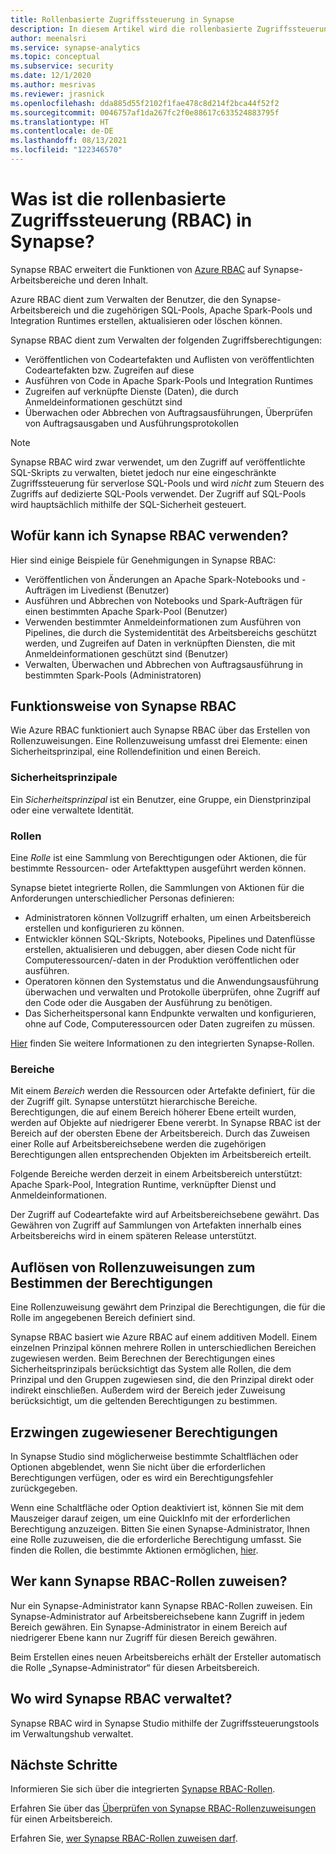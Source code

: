 ```yaml
---
title: Rollenbasierte Zugriffssteuerung in Synapse
description: In diesem Artikel wird die rollenbasierte Zugriffssteuerung in Azure Synapse Analytics erläutert.
author: meenalsri
ms.service: synapse-analytics
ms.topic: conceptual
ms.subservice: security
ms.date: 12/1/2020
ms.author: mesrivas
ms.reviewer: jrasnick
ms.openlocfilehash: dda885d55f2102f1fae478c8d214f2bca44f52f2
ms.sourcegitcommit: 0046757af1da267fc2f0e88617c633524883795f
ms.translationtype: HT
ms.contentlocale: de-DE
ms.lasthandoff: 08/13/2021
ms.locfileid: "122346570"
---
```

# <a name="what-is-synapse-role-based-access-control-rbac"></a>Was ist die rollenbasierte Zugriffssteuerung (RBAC) in Synapse?

Synapse RBAC erweitert die Funktionen von [Azure RBAC](../../role-based-access-control/overview.md) auf Synapse-Arbeitsbereiche und deren Inhalt. 

Azure RBAC dient zum Verwalten der Benutzer, die den Synapse-Arbeitsbereich und die zugehörigen SQL-Pools, Apache Spark-Pools und Integration Runtimes erstellen, aktualisieren oder löschen können.

Synapse RBAC dient zum Verwalten der folgenden Zugriffsberechtigungen:
- Veröffentlichen von Codeartefakten und Auflisten von veröffentlichten Codeartefakten bzw. Zugreifen auf diese 
- Ausführen von Code in Apache Spark-Pools und Integration Runtimes
- Zugreifen auf verknüpfte Dienste (Daten), die durch Anmeldeinformationen geschützt sind 
- Überwachen oder Abbrechen von Auftragsausführungen, Überprüfen von Auftragsausgaben und Ausführungsprotokollen  

>[!Note]
>Synapse RBAC wird zwar verwendet, um den Zugriff auf veröffentlichte SQL-Skripts zu verwalten, bietet jedoch nur eine eingeschränkte Zugriffssteuerung für serverlose SQL-Pools und wird _nicht_ zum Steuern des Zugriffs auf dedizierte SQL-Pools verwendet.  Der Zugriff auf SQL-Pools wird hauptsächlich mithilfe der SQL-Sicherheit gesteuert.

## <a name="what-can-i-do-with-synapse-rbac"></a>Wofür kann ich Synapse RBAC verwenden?

Hier sind einige Beispiele für Genehmigungen in Synapse RBAC:
  - Veröffentlichen von Änderungen an Apache Spark-Notebooks und -Aufträgen im Livedienst (Benutzer)
  - Ausführen und Abbrechen von Notebooks und Spark-Aufträgen für einen bestimmten Apache Spark-Pool (Benutzer)
  - Verwenden bestimmter Anmeldeinformationen zum Ausführen von Pipelines, die durch die Systemidentität des Arbeitsbereichs geschützt werden, und Zugreifen auf Daten in verknüpften Diensten, die mit Anmeldeinformationen geschützt sind (Benutzer) 
  - Verwalten, Überwachen und Abbrechen von Auftragsausführung in bestimmten Spark-Pools (Administratoren)    

## <a name="how-synapse-rbac-works"></a>Funktionsweise von Synapse RBAC
Wie Azure RBAC funktioniert auch Synapse RBAC über das Erstellen von Rollenzuweisungen. Eine Rollenzuweisung umfasst drei Elemente: einen Sicherheitsprinzipal, eine Rollendefinition und einen Bereich.  

### <a name="security-principals"></a>Sicherheitsprinzipale

Ein _Sicherheitsprinzipal_ ist ein Benutzer, eine Gruppe, ein Dienstprinzipal oder eine verwaltete Identität.

### <a name="roles"></a>Rollen
 
Eine _Rolle_ ist eine Sammlung von Berechtigungen oder Aktionen, die für bestimmte Ressourcen- oder Artefakttypen ausgeführt werden können.

Synapse bietet integrierte Rollen, die Sammlungen von Aktionen für die Anforderungen unterschiedlicher Personas definieren:
- Administratoren können Vollzugriff erhalten, um einen Arbeitsbereich erstellen und konfigurieren zu können. 
- Entwickler können SQL-Skripts, Notebooks, Pipelines und Datenflüsse erstellen, aktualisieren und debuggen, aber diesen Code nicht für Computeressourcen/-daten in der Produktion veröffentlichen oder ausführen.
- Operatoren können den Systemstatus und die Anwendungsausführung überwachen und verwalten und Protokolle überprüfen, ohne Zugriff auf den Code oder die Ausgaben der Ausführung zu benötigen.
- Das Sicherheitspersonal kann Endpunkte verwalten und konfigurieren, ohne auf Code, Computeressourcen oder Daten zugreifen zu müssen.

[Hier](./synapse-workspace-synapse-rbac-roles.md) finden Sie weitere Informationen zu den integrierten Synapse-Rollen. 

### <a name="scopes"></a>Bereiche

Mit einem _Bereich_ werden die Ressourcen oder Artefakte definiert, für die der Zugriff gilt.  Synapse unterstützt hierarchische Bereiche.  Berechtigungen, die auf einem Bereich höherer Ebene erteilt wurden, werden auf Objekte auf niedrigerer Ebene vererbt.  In Synapse RBAC ist der Bereich auf der obersten Ebene der Arbeitsbereich.  Durch das Zuweisen einer Rolle auf Arbeitsbereichsebene werden die zugehörigen Berechtigungen allen entsprechenden Objekten im Arbeitsbereich erteilt.  

Folgende Bereiche werden derzeit in einem Arbeitsbereich unterstützt: Apache Spark-Pool, Integration Runtime, verknüpfter Dienst und Anmeldeinformationen. 

Der Zugriff auf Codeartefakte wird auf Arbeitsbereichsebene gewährt.  Das Gewähren von Zugriff auf Sammlungen von Artefakten innerhalb eines Arbeitsbereichs wird in einem späteren Release unterstützt.

## <a name="resolving-role-assignments-to-determine-permissions"></a>Auflösen von Rollenzuweisungen zum Bestimmen der Berechtigungen

Eine Rollenzuweisung gewährt dem Prinzipal die Berechtigungen, die für die Rolle im angegebenen Bereich definiert sind.

Synapse RBAC basiert wie Azure RBAC auf einem additiven Modell. Einem einzelnen Prinzipal können mehrere Rollen in unterschiedlichen Bereichen zugewiesen werden. Beim Berechnen der Berechtigungen eines Sicherheitsprinzipals berücksichtigt das System alle Rollen, die dem Prinzipal und den Gruppen zugewiesen sind, die den Prinzipal direkt oder indirekt einschließen.  Außerdem wird der Bereich jeder Zuweisung berücksichtigt, um die geltenden Berechtigungen zu bestimmen.  

## <a name="enforcing-assigned-permissions"></a>Erzwingen zugewiesener Berechtigungen

In Synapse Studio sind möglicherweise bestimmte Schaltflächen oder Optionen abgeblendet, wenn Sie nicht über die erforderlichen Berechtigungen verfügen, oder es wird ein Berechtigungsfehler zurückgegeben. 

Wenn eine Schaltfläche oder Option deaktiviert ist, können Sie mit dem Mauszeiger darauf zeigen, um eine QuickInfo mit der erforderlichen Berechtigung anzuzeigen.  Bitten Sie einen Synapse-Administrator, Ihnen eine Rolle zuzuweisen, die die erforderliche Berechtigung umfasst. Sie finden die Rollen, die bestimmte Aktionen ermöglichen, [hier](./synapse-workspace-synapse-rbac-roles.md).

## <a name="who-can-assign-synapse-rbac-roles"></a>Wer kann Synapse RBAC-Rollen zuweisen?

Nur ein Synapse-Administrator kann Synapse RBAC-Rollen zuweisen.  Ein Synapse-Administrator auf Arbeitsbereichsebene kann Zugriff in jedem Bereich gewähren.  Ein Synapse-Administrator in einem Bereich auf niedrigerer Ebene kann nur Zugriff für diesen Bereich gewähren. 

Beim Erstellen eines neuen Arbeitsbereichs erhält der Ersteller automatisch die Rolle „Synapse-Administrator“ für diesen Arbeitsbereich.   

## <a name="where-do-i-manage-synapse-rbac"></a>Wo wird Synapse RBAC verwaltet?

Synapse RBAC wird in Synapse Studio mithilfe der Zugriffssteuerungstools im Verwaltungshub verwaltet. 

## <a name="next-steps"></a>Nächste Schritte

Informieren Sie sich über die integrierten [Synapse RBAC-Rollen](./synapse-workspace-synapse-rbac-roles.md).

Erfahren Sie über das [Überprüfen von Synapse RBAC-Rollenzuweisungen](./how-to-review-synapse-rbac-role-assignments.md) für einen Arbeitsbereich.

Erfahren Sie, [wer Synapse RBAC-Rollen zuweisen darf](./how-to-manage-synapse-rbac-role-assignments.md).